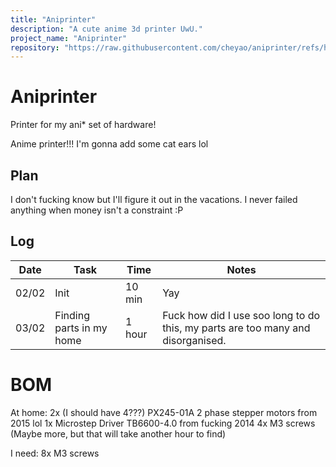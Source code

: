 ```yaml
---
title: "Aniprinter"
description: "A cute anime 3d printer UwU."
project_name: "Aniprinter"
repository: "https://raw.githubusercontent.com/cheyao/aniprinter/refs/heads/main/JOURNAL.md"
---
```

# Aniprinter

Printer for my ani* set of hardware!

Anime printer!!! I'm gonna add some cat ears lol

## Plan

I don't fucking know but I'll figure it out in the vacations. I never failed anything when money isn't a constraint :P

## Log

| Date  | Task                     | Time      | Notes                                                                           |
| ----- | ------------------------ | --------- | ------------------------------------------------------------------------------- |
| 02/02 | Init                     | 10 min    | Yay                                                                             |
| 03/02 | Finding parts in my home | 1 hour    | Fuck how did I use soo long to do this, my parts are too many and disorganised. |

# BOM

At home:
2x (I should have 4???) PX245-01A 2 phase stepper motors from 2015 lol
1x Microstep Driver TB6600-4.0 from fucking 2014
4x M3 screws (Maybe more, but that will take another hour to find)

I need:
8x M3 screws

